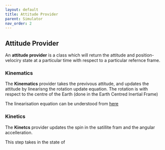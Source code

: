 ```yaml
---
layout: default
title: Attitude Provider
parent: Simulator
nav_order: 2
---
```



## Attitude Provider

An __attitude provider__ is a class which will return the attitude and position-velociry state at a particular time with respect to a particular refernce frame.

### Kinematics

The __Kinematics__ provider takes the previvous attitude, and updates the attitude by linearisng the rotation update equation. The rotation is with respect to the centre of the Earth (done in the Earth Centred Inertial Frame)

The linearisation equation can be understood from [here](https://fgiesen.wordpress.com/2012/08/24/quaternion-differentiation/)

### Kinetics

The __Kinetcs__ provider updates the spin in the satillite fram and the angular accelleration.

This step takes in the state of 
